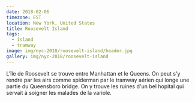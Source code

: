 ```yaml
---
date: 2018-02-06
timezone: EST
location: New York, United States
title: Roosevelt Island
tags:
  - island
  - tramway
image: img/nyc-2018/roosevelt-island/header.jpg
gallery: img/nyc-2018/roosevelt-island
---
```


L'île de Roosevelt se trouve entre Manhattan et le Queens. On peut s'y rendre par les airs comme spiderman par le tramway aérien qui longe une partie du Queensboro bridge. 
On y trouve les ruines d'un bel hopital qui servait à soigner les malades de la variole.